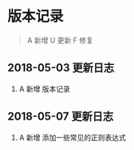 # 版本记录
[comment]: <> (A 新增；U 更新；F 修复)
[//]: <> (U 更新)
[//]: # (F 修复)

> A 新增
> U 更新
> F 修复

## 2018-05-03 更新日志
1. A 新增 版本记录

## 2018-05-07 更新日志
1. A 新增 添加一些常见的正则表达式